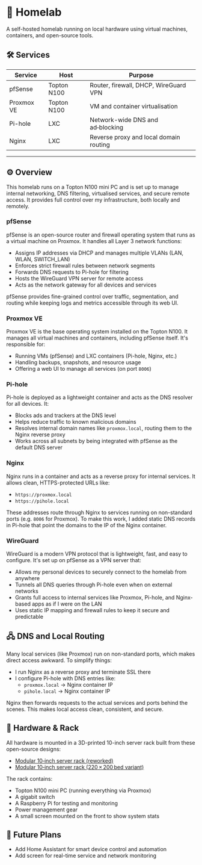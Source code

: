 # 🏡 Homelab

A self-hosted homelab running on local hardware using virtual machines, containers, and open-source tools.

## 🛠️ Services

| Service     | Host         | Purpose                                 |
|-------------|--------------|-----------------------------------------|
| pfSense     | Topton N100  | Router, firewall, DHCP, WireGuard VPN   |
| Proxmox VE  | Topton N100  | VM and container virtualisation         |
| Pi-hole     | LXC          | Network-wide DNS and ad‑blocking        |
| Nginx       | LXC          | Reverse proxy and local domain routing  |

---

## ⚙️ Overview

This homelab runs on a Topton N100 mini PC and is set up to manage internal networking, DNS filtering, virtualised services, and secure remote access. It provides full control over my infrastructure, both locally and remotely.

### pfSense

pfSense is an open-source router and firewall operating system that runs as a virtual machine on Proxmox. It handles all Layer 3 network functions:

- Assigns IP addresses via DHCP and manages multiple VLANs (LAN, WLAN, SWITCH_LAN)
- Enforces strict firewall rules between network segments
- Forwards DNS requests to Pi-hole for filtering
- Hosts the WireGuard VPN server for remote access
- Acts as the network gateway for all devices and services

pfSense provides fine-grained control over traffic, segmentation, and routing while keeping logs and metrics accessible through its web UI.

### Proxmox VE

Proxmox VE is the base operating system installed on the Topton N100. It manages all virtual machines and containers, including pfSense itself. It's responsible for:

- Running VMs (pfSense) and LXC containers (Pi-hole, Nginx, etc.)
- Handling backups, snapshots, and resource usage
- Offering a web UI to manage all services (on port `8006`)

### Pi-hole

Pi-hole is deployed as a lightweight container and acts as the DNS resolver for all devices. It:

- Blocks ads and trackers at the DNS level
- Helps reduce traffic to known malicious domains
- Resolves internal domain names like `proxmox.local`, routing them to the Nginx reverse proxy
- Works across all subnets by being integrated with pfSense as the default DNS server

### Nginx

Nginx runs in a container and acts as a reverse proxy for internal services. It allows clean, HTTPS-protected URLs like:

- `https://proxmox.local`
- `https://pihole.local`

These addresses route through Nginx to services running on non-standard ports (e.g. `8006` for Proxmox). To make this work, I added static DNS records in Pi-hole that point the domains to the IP of the Nginx container.

### WireGuard

WireGuard is a modern VPN protocol that is lightweight, fast, and easy to configure. It's set up on pfSense as a VPN server that:

- Allows my personal devices to securely connect to the homelab from anywhere
- Tunnels all DNS queries through Pi-hole even when on external networks
- Grants full access to internal services like Proxmox, Pi-hole, and Nginx-based apps as if I were on the LAN
- Uses static IP mapping and firewall rules to keep it secure and predictable

## 🖧 DNS and Local Routing

Many local services (like Proxmox) run on non-standard ports, which makes direct access awkward. To simplify things:

- I run Nginx as a reverse proxy and terminate SSL there
- I configure Pi-hole with DNS entries like:
  - `proxmox.local` → Nginx container IP
  - `pihole.local`  → Nginx container IP

Nginx then forwards requests to the actual services and ports behind the scenes. This makes local access clean, consistent, and secure.

## 🧰 Hardware & Rack

All hardware is mounted in a 3D-printed 10-inch server rack built from these open-source designs:
- [Modular 10‑inch server rack (reworked)](https://www.printables.com/model/1090551-modular-10-inch-server-rack-reworked)  
- [Modular 10‑inch server rack (220 × 200 bed variant)](https://www.printables.com/model/1173071-modular-10-inch-server-rack-reworked-220-x-200-bed)  

The rack contains:
- Topton N100 mini PC (running everything via Proxmox)
- A gigabit switch
- A Raspberry Pi for testing and monitoring
- Power management gear
- A small screen mounted on the front to show system stats

## 🔄 Future Plans

- Add Home Assistant for smart device control and automation
- Add screen for real-time service and network monitoring
